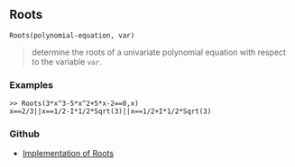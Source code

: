 ## Roots

```
Roots(polynomial-equation, var)
```

> determine the roots of a univariate polynomial equation with respect to the variable `var`.

### Examples

```
>> Roots(3*x^3-5*x^2+5*x-2==0,x)
x==2/3||x==1/2-I*1/2*Sqrt(3)||x==1/2+I*1/2*Sqrt(3)
```

### Github

* [Implementation of Roots](https://github.com/axkr/symja_android_library/blob/master/symja_android_library/matheclipse-core/src/main/java/org/matheclipse/core/builtin/RootsFunctions.java#L365) 
